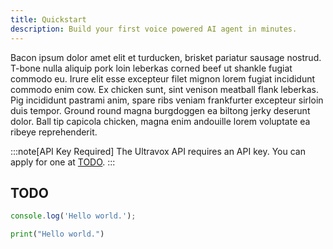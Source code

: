 ```yaml
---
title: Quickstart
description: Build your first voice powered AI agent in minutes.
---
```


Bacon ipsum dolor amet elit et turducken, brisket pariatur sausage nostrud. T-bone nulla aliquip pork loin leberkas corned beef ut shankle fugiat commodo eu. Irure elit esse excepteur filet mignon lorem fugiat incididunt commodo enim cow. Ex chicken sunt, sint venison meatball flank leberkas. Pig incididunt pastrami anim, spare ribs veniam frankfurter excepteur sirloin duis tempor. Ground round magna burgdoggen ea biltong jerky deserunt dolor. Ball tip capicola chicken, magna enim andouille lorem voluptate ea ribeye reprehenderit.

:::note[API Key Required]
The Ultravox API requires an API key. You can apply for one at [TODO](http://fixie.ai).
:::

## TODO
```javascript
console.log('Hello world.');
```

```python
print("Hello world.")
```

